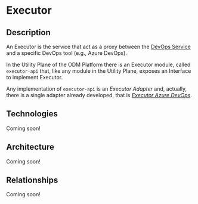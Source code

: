 # Executor

## Description

An Executor is the service that act as a proxy between the [DevOps Service](../../product-plane/devops.md)
and a specific DevOps tool (e.g., Azure DevOps).

In the Utility Plane of the ODM Platform there is an Executor module, called `executor-api` that, 
like any module in the Utility Plane, exposes an Interface to implement Executor.

Any implementation of `executor-api` is an _Executor Adapter_ and, actually, there is a single
adapter already developed, that is [_Executor Azure DevOps_](adapters/executor-azuredevops.md).

## Technologies
Coming soon!

## Architecture
Coming soon!

## Relationships
Coming soon!